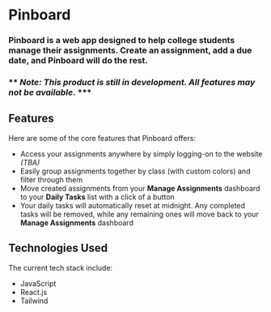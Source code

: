 # Pinboard

### Pinboard is a web app designed to help college students manage their assignments. Create an assignment, add a due date, and Pinboard will do the rest.

### ** _Note: This product is still in development. All features may not be available._ \***

## Features

Here are some of the core features that Pinboard offers:

- Access your assignments anywhere by simply logging-on to the website _(TBA)_
- Easily group assignments together by class (with custom colors) and filter through them
- Move created assignments from your **Manage Assignments** dashboard to your **Daily Tasks** list with a click of a button
- Your daily tasks will automatically reset at midnight. Any completed tasks will be removed, while any remaining ones will move back to your **Manage Assignments** dashboard

## Technologies Used

The current tech stack include:

- JavaScript
- React.js
- Tailwind
